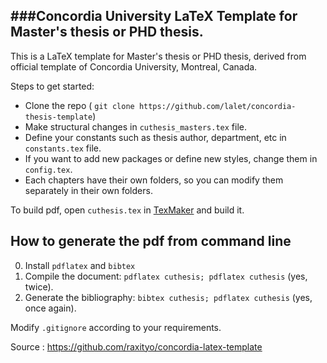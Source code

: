 ###Concordia University LaTeX Template for Master's thesis or PHD thesis.
-------------------------------------------------------------------------

This is a LaTeX template for Master's thesis or PHD thesis, derived from official template of Concordia University, Montreal, Canada.

Steps to get started:
- Clone the repo ( `git clone https://github.com/lalet/concordia-thesis-template`)
- Make structural changes in `cuthesis_masters.tex` file.
- Define your constants such as thesis author, department, etc in `constants.tex` file.
- If you want to add new packages or define new styles, change them in `config.tex`.
- Each chapters have their own folders, so you can modify them separately in their own folders.

To build pdf, open `cuthesis.tex` in [TexMaker](http://www.xm1math.net/texmaker/) and build it.

## How to generate the pdf from command line 
0. Install ```pdflatex``` and ```bibtex```
1. Compile the document: ```pdflatex cuthesis; pdflatex cuthesis``` (yes, twice).
2. Generate the bibliography: ```bibtex cuthesis; pdflatex cuthesis``` (yes, once again).

Modify `.gitignore` according to your requirements.

Source : https://github.com/raxityo/concordia-latex-template
